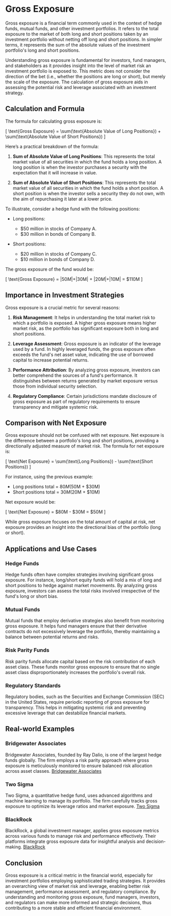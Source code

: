 # Gross Exposure

Gross exposure is a financial term commonly used in the context of hedge funds, mutual funds, and other investment portfolios. It refers to the total exposure to the market of both long and short positions taken by an investment portfolio without netting off long and short positions. In simpler terms, it represents the sum of the absolute values of the investment portfolio's long and short positions.

Understanding gross exposure is fundamental for investors, fund managers, and stakeholders as it provides insight into the level of market risk an investment portfolio is exposed to. This metric does not consider the direction of the bet (i.e., whether the positions are long or short), but merely the scale of the exposure. The calculation of gross exposure aids in assessing the potential risk and leverage associated with an investment strategy.

## Calculation and Formula

The formula for calculating gross exposure is:

\[ \text{Gross Exposure} = \sum(\text{Absolute Value of Long Positions}) + \sum(\text{Absolute Value of Short Positions}) \]

Here’s a practical breakdown of the formula:

1. **Sum of Absolute Value of Long Positions**: This represents the total market value of all securities in which the fund holds a long position. A long position is when the investor purchases a security with the expectation that it will increase in value.

2. **Sum of Absolute Value of Short Positions**: This represents the total market value of all securities in which the fund holds a short position. A short position is when the investor sells a security they do not own, with the aim of repurchasing it later at a lower price.

To illustrate, consider a hedge fund with the following positions:

- Long positions:
  - $50 million in stocks of Company A.
  - $30 million in bonds of Company B.

- Short positions:
  - $20 million in stocks of Company C.
  - $10 million in bonds of Company D.

The gross exposure of the fund would be:

\[ \text{Gross Exposure} = |$50M| + |$30M| + |$20M| + |$10M| = $110M \]

## Importance in Investment Strategies

Gross exposure is a crucial metric for several reasons:

1. **Risk Management**: It helps in understanding the total market risk to which a portfolio is exposed. A higher gross exposure means higher market risk, as the portfolio has significant exposure both in long and short positions.

2. **Leverage Assessment**: Gross exposure is an indicator of the leverage used by a fund. In highly leveraged funds, the gross exposure often exceeds the fund's net asset value, indicating the use of borrowed capital to increase potential returns.

3. **Performance Attribution**: By analyzing gross exposure, investors can better comprehend the sources of a fund's performance. It distinguishes between returns generated by market exposure versus those from individual security selection.

4. **Regulatory Compliance**: Certain jurisdictions mandate disclosure of gross exposure as part of regulatory requirements to ensure transparency and mitigate systemic risk.

## Comparison with Net Exposure

Gross exposure should not be confused with net exposure. Net exposure is the difference between a portfolio's long and short positions, providing a directionally adjusted measure of market risk. The formula for net exposure is:

\[ \text{Net Exposure} = \sum(\text{Long Positions}) - \sum(\text{Short Positions}) \]

For instance, using the previous example:

- Long positions total = $80M ($50M + $30M)
- Short positions total = $30M ($20M + $10M)

Net exposure would be:

\[ \text{Net Exposure} = $80M - $30M = $50M \]

While gross exposure focuses on the total amount of capital at risk, net exposure provides an insight into the directional bias of the portfolio (long or short).

## Applications and Use Cases

### Hedge Funds

Hedge funds often have complex strategies involving significant gross exposure. For instance, long/short equity funds will hold a mix of long and short positions to hedge against market movements. By analyzing gross exposure, investors can assess the total risks involved irrespective of the fund's long or short bias.

### Mutual Funds

Mutual funds that employ derivative strategies also benefit from monitoring gross exposure. It helps fund managers ensure that their derivative contracts do not excessively leverage the portfolio, thereby maintaining a balance between potential returns and risks.

### Risk Parity Funds

Risk parity funds allocate capital based on the risk contribution of each asset class. These funds monitor gross exposure to ensure that no single asset class disproportionately increases the portfolio's overall risk.

### Regulatory Standards

Regulatory bodies, such as the Securities and Exchange Commission (SEC) in the United States, require periodic reporting of gross exposure for transparency. This helps in mitigating systemic risk and preventing excessive leverage that can destabilize financial markets.

## Real-world Examples

### Bridgewater Associates

Bridgewater Associates, founded by Ray Dalio, is one of the largest hedge funds globally. The firm employs a risk parity approach where gross exposure is meticulously monitored to ensure balanced risk allocation across asset classes. [Bridgewater Associates](https://www.bridgewater.com/)

### Two Sigma

Two Sigma, a quantitative hedge fund, uses advanced algorithms and machine learning to manage its portfolio. The firm carefully tracks gross exposure to optimize its leverage ratios and market exposure. [Two Sigma](https://www.twosigma.com/)

### BlackRock

BlackRock, a global investment manager, applies gross exposure metrics across various funds to manage risk and performance effectively. Their platforms integrate gross exposure data for insightful analysis and decision-making. [BlackRock](https://www.blackrock.com/)

## Conclusion

Gross exposure is a critical metric in the financial world, especially for investment portfolios employing sophisticated trading strategies. It provides an overarching view of market risk and leverage, enabling better risk management, performance assessment, and regulatory compliance. By understanding and monitoring gross exposure, fund managers, investors, and regulators can make more informed and strategic decisions, thus contributing to a more stable and efficient financial environment.
